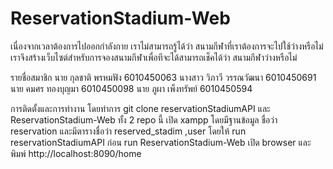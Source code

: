 # ReservationStadium-Web
เนื่องจากเวลาต้องการไปออกกำลังกาย เราไม่สามารถรู้ได้ว่า สนามกีฬาที่เราต้องการจะไปใช้ว่างหรือไม่ 
เราจึงสร้างเว็บไซต์สำหรับการจองสนามกีฬาเพื่อทีจะได้สามารถเช็คได้ว่า สนามกีฬาว่างหรือไม่

รายชื่อสมาชิก 
นาย กุลชาติ พรหมฟัง       6010450063
นางสาว วิภาวี วรรณวัฒนา  6010450691
นาย คมศร ทองบุญมา      6010450098 
นาย ภูผา เพ็งทรัพย์         6010450594


การติดตั้งและการทำงาน
โดยทำการ git clone reservationStadiumAPI และ ReservationStadium-Web ทั้ง 2 repo นี้ 
เปิด xampp โดยมีฐานข้อมูล ชื่อว่า reservation และมีตารางชื่อว่า reserved_stadim ,user
โดยให้ run reservationStadiumAPI ก่อน run ReservationStadium-Web 
เปิด browser และพิมพ์ http://localhost:8090/home
